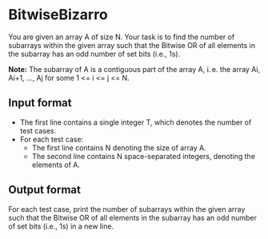 # BitwiseBizarro

You are given an array A of size N. Your task is to find the number of subarrays within the given array such that the Bitwise OR of all elements in the subarray has an odd number of set bits (i.e., 1s).

**Note:** The subarray of A is a contiguous part of the array A, i. e. the array Ai, Ai+1, ..., Aj for some 1 <= i <= j <= N.

## Input format

- The first line contains a single integer T, which denotes the number of test cases.
- For each test case:
  - The first line contains N denoting the size of array A.
  - The second line contains N space-separated integers, denoting the elements of A.

## Output format

For each test case, print the number of subarrays within the given array such that the Bitwise OR of all elements in the subarray has an odd number of set bits (i.e., 1s) in a new line.
